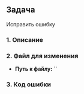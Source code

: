 
## Задача

Исправить ошибку

### 1. Описание

### 2. Файл для изменения

- **Путь к файлу:** ``

### 3. Код ошибки

```Cross-Origin Request Blocked: The Same Origin Policy disallows reading the remote resource at http://localhost:5000/users/resend-confirmation-code. (Reason: CORS request did not succeed). Status code: (null).
```

